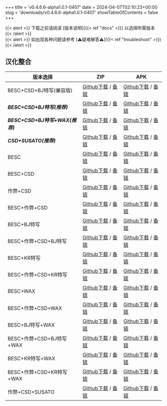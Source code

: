 
+++
title = 'v0.4.6.6-alpha1.0.1-0407'
date = 2024-04-07T02:10:23+00:00
slug = 'downloads/v0.4.6.6-alpha1.0.1-0407'
showTableOfContents = false
+++

{{< alert >}}
下载之前请阅读 [版本说明]({{< ref "docs" >}}) 以选择所需版本
{{< /alert >}}
<br>
{{< alert >}}
如出现各种问题请参考 [⚠疑难解答⚠]({{< ref "troubleshoot" >}})
{{< /alert >}}

## 汉化整合

|           版本选择            |                                                                                                                                                                            ZIP                                                                                                                                                                             |                                                                                                                                                                            APK                                                                                                                                                                             |
|-------------------------------|------------------------------------------------------------------------------------------------------------------------------------------------------------------------------------------------------------------------------------------------------------------------------------------------------------------------------------------------------------|------------------------------------------------------------------------------------------------------------------------------------------------------------------------------------------------------------------------------------------------------------------------------------------------------------------------------------------------------------|
|BESC+CSD+BJ特写(兼容版)        |[Github下载](https://github.com/DoL-Lyra/Lyra/releases/download/v0.4.6.6-alpha1.0.1-0407/DoL-0.4.6.6-Lyra-a1.0.1-polyfill-besc-cheat-csd-sideviewbj-0407.zip ) / [备链](https://ghfast.top/https://github.com/DoL-Lyra/Lyra/releases/download/v0.4.6.6-alpha1.0.1-0407/DoL-0.4.6.6-Lyra-a1.0.1-polyfill-besc-cheat-csd-sideviewbj-0407.zip )|[Github下载](https://github.com/DoL-Lyra/Lyra/releases/download/v0.4.6.6-alpha1.0.1-0407/DoL-0.4.6.6-Lyra-a1.0.1-polyfill-besc-cheat-csd-sideviewbj-0407.apk ) / [备链](https://ghfast.top/https://github.com/DoL-Lyra/Lyra/releases/download/v0.4.6.6-alpha1.0.1-0407/DoL-0.4.6.6-Lyra-a1.0.1-polyfill-besc-cheat-csd-sideviewbj-0407.apk )|
|***BESC+CSD+BJ特写(推荐)***    |[Github下载](https://github.com/DoL-Lyra/Lyra/releases/download/v0.4.6.6-alpha1.0.1-0407/DoL-0.4.6.6-Lyra-a1.0.1-besc-csd-sideviewbj-0407.zip ) / [备链](https://ghfast.top/https://github.com/DoL-Lyra/Lyra/releases/download/v0.4.6.6-alpha1.0.1-0407/DoL-0.4.6.6-Lyra-a1.0.1-besc-csd-sideviewbj-0407.zip )                              |[Github下载](https://github.com/DoL-Lyra/Lyra/releases/download/v0.4.6.6-alpha1.0.1-0407/DoL-0.4.6.6-Lyra-a1.0.1-besc-csd-sideviewbj-0407.apk ) / [备链](https://ghfast.top/https://github.com/DoL-Lyra/Lyra/releases/download/v0.4.6.6-alpha1.0.1-0407/DoL-0.4.6.6-Lyra-a1.0.1-besc-csd-sideviewbj-0407.apk )                              |
|***BESC+CSD+BJ特写+WAX(推荐)***|[Github下载](https://github.com/DoL-Lyra/Lyra/releases/download/v0.4.6.6-alpha1.0.1-0407/DoL-0.4.6.6-Lyra-a1.0.1-besc-wax-csd-sideviewbj-0407.zip ) / [备链](https://ghfast.top/https://github.com/DoL-Lyra/Lyra/releases/download/v0.4.6.6-alpha1.0.1-0407/DoL-0.4.6.6-Lyra-a1.0.1-besc-wax-csd-sideviewbj-0407.zip )                      |[Github下载](https://github.com/DoL-Lyra/Lyra/releases/download/v0.4.6.6-alpha1.0.1-0407/DoL-0.4.6.6-Lyra-a1.0.1-besc-wax-csd-sideviewbj-0407.apk ) / [备链](https://ghfast.top/https://github.com/DoL-Lyra/Lyra/releases/download/v0.4.6.6-alpha1.0.1-0407/DoL-0.4.6.6-Lyra-a1.0.1-besc-wax-csd-sideviewbj-0407.apk )                      |
|***CSD+SUSATO(推荐)***         |[Github下载](https://github.com/DoL-Lyra/Lyra/releases/download/v0.4.6.6-alpha1.0.1-0407/DoL-0.4.6.6-Lyra-a1.0.1-susato-csd-0407.zip ) / [备链](https://ghfast.top/https://github.com/DoL-Lyra/Lyra/releases/download/v0.4.6.6-alpha1.0.1-0407/DoL-0.4.6.6-Lyra-a1.0.1-susato-csd-0407.zip )                                                |[Github下载](https://github.com/DoL-Lyra/Lyra/releases/download/v0.4.6.6-alpha1.0.1-0407/DoL-0.4.6.6-Lyra-a1.0.1-susato-csd-0407.apk ) / [备链](https://ghfast.top/https://github.com/DoL-Lyra/Lyra/releases/download/v0.4.6.6-alpha1.0.1-0407/DoL-0.4.6.6-Lyra-a1.0.1-susato-csd-0407.apk )                                                |
|BESC                           |[Github下载](https://github.com/DoL-Lyra/Lyra/releases/download/v0.4.6.6-alpha1.0.1-0407/DoL-0.4.6.6-Lyra-a1.0.1-besc-0407.zip ) / [备链](https://ghfast.top/https://github.com/DoL-Lyra/Lyra/releases/download/v0.4.6.6-alpha1.0.1-0407/DoL-0.4.6.6-Lyra-a1.0.1-besc-0407.zip )                                                            |[Github下载](https://github.com/DoL-Lyra/Lyra/releases/download/v0.4.6.6-alpha1.0.1-0407/DoL-0.4.6.6-Lyra-a1.0.1-besc-0407.apk ) / [备链](https://ghfast.top/https://github.com/DoL-Lyra/Lyra/releases/download/v0.4.6.6-alpha1.0.1-0407/DoL-0.4.6.6-Lyra-a1.0.1-besc-0407.apk )                                                            |
|BESC+CSD                       |[Github下载](https://github.com/DoL-Lyra/Lyra/releases/download/v0.4.6.6-alpha1.0.1-0407/DoL-0.4.6.6-Lyra-a1.0.1-besc-csd-0407.zip ) / [备链](https://ghfast.top/https://github.com/DoL-Lyra/Lyra/releases/download/v0.4.6.6-alpha1.0.1-0407/DoL-0.4.6.6-Lyra-a1.0.1-besc-csd-0407.zip )                                                    |[Github下载](https://github.com/DoL-Lyra/Lyra/releases/download/v0.4.6.6-alpha1.0.1-0407/DoL-0.4.6.6-Lyra-a1.0.1-besc-csd-0407.apk ) / [备链](https://ghfast.top/https://github.com/DoL-Lyra/Lyra/releases/download/v0.4.6.6-alpha1.0.1-0407/DoL-0.4.6.6-Lyra-a1.0.1-besc-csd-0407.apk )                                                    |
|作弊+CSD                       |[Github下载](https://github.com/DoL-Lyra/Lyra/releases/download/v0.4.6.6-alpha1.0.1-0407/DoL-0.4.6.6-Lyra-a1.0.1-cheat-csd-0407.zip ) / [备链](https://ghfast.top/https://github.com/DoL-Lyra/Lyra/releases/download/v0.4.6.6-alpha1.0.1-0407/DoL-0.4.6.6-Lyra-a1.0.1-cheat-csd-0407.zip )                                                  |[Github下载](https://github.com/DoL-Lyra/Lyra/releases/download/v0.4.6.6-alpha1.0.1-0407/DoL-0.4.6.6-Lyra-a1.0.1-cheat-csd-0407.apk ) / [备链](https://ghfast.top/https://github.com/DoL-Lyra/Lyra/releases/download/v0.4.6.6-alpha1.0.1-0407/DoL-0.4.6.6-Lyra-a1.0.1-cheat-csd-0407.apk )                                                  |
|BESC+作弊+CSD                  |[Github下载](https://github.com/DoL-Lyra/Lyra/releases/download/v0.4.6.6-alpha1.0.1-0407/DoL-0.4.6.6-Lyra-a1.0.1-besc-cheat-csd-0407.zip ) / [备链](https://ghfast.top/https://github.com/DoL-Lyra/Lyra/releases/download/v0.4.6.6-alpha1.0.1-0407/DoL-0.4.6.6-Lyra-a1.0.1-besc-cheat-csd-0407.zip )                                        |[Github下载](https://github.com/DoL-Lyra/Lyra/releases/download/v0.4.6.6-alpha1.0.1-0407/DoL-0.4.6.6-Lyra-a1.0.1-besc-cheat-csd-0407.apk ) / [备链](https://ghfast.top/https://github.com/DoL-Lyra/Lyra/releases/download/v0.4.6.6-alpha1.0.1-0407/DoL-0.4.6.6-Lyra-a1.0.1-besc-cheat-csd-0407.apk )                                        |
|BESC+BJ特写                    |[Github下载](https://github.com/DoL-Lyra/Lyra/releases/download/v0.4.6.6-alpha1.0.1-0407/DoL-0.4.6.6-Lyra-a1.0.1-besc-sideviewbj-0407.zip ) / [备链](https://ghfast.top/https://github.com/DoL-Lyra/Lyra/releases/download/v0.4.6.6-alpha1.0.1-0407/DoL-0.4.6.6-Lyra-a1.0.1-besc-sideviewbj-0407.zip )                                      |[Github下载](https://github.com/DoL-Lyra/Lyra/releases/download/v0.4.6.6-alpha1.0.1-0407/DoL-0.4.6.6-Lyra-a1.0.1-besc-sideviewbj-0407.apk ) / [备链](https://ghfast.top/https://github.com/DoL-Lyra/Lyra/releases/download/v0.4.6.6-alpha1.0.1-0407/DoL-0.4.6.6-Lyra-a1.0.1-besc-sideviewbj-0407.apk )                                      |
|BESC+作弊+CSD+BJ特写           |[Github下载](https://github.com/DoL-Lyra/Lyra/releases/download/v0.4.6.6-alpha1.0.1-0407/DoL-0.4.6.6-Lyra-a1.0.1-besc-cheat-csd-sideviewbj-0407.zip ) / [备链](https://ghfast.top/https://github.com/DoL-Lyra/Lyra/releases/download/v0.4.6.6-alpha1.0.1-0407/DoL-0.4.6.6-Lyra-a1.0.1-besc-cheat-csd-sideviewbj-0407.zip )                  |[Github下载](https://github.com/DoL-Lyra/Lyra/releases/download/v0.4.6.6-alpha1.0.1-0407/DoL-0.4.6.6-Lyra-a1.0.1-besc-cheat-csd-sideviewbj-0407.apk ) / [备链](https://ghfast.top/https://github.com/DoL-Lyra/Lyra/releases/download/v0.4.6.6-alpha1.0.1-0407/DoL-0.4.6.6-Lyra-a1.0.1-besc-cheat-csd-sideviewbj-0407.apk )                  |
|BESC+KR特写                    |[Github下载](https://github.com/DoL-Lyra/Lyra/releases/download/v0.4.6.6-alpha1.0.1-0407/DoL-0.4.6.6-Lyra-a1.0.1-besc-sideviewkr-0407.zip ) / [备链](https://ghfast.top/https://github.com/DoL-Lyra/Lyra/releases/download/v0.4.6.6-alpha1.0.1-0407/DoL-0.4.6.6-Lyra-a1.0.1-besc-sideviewkr-0407.zip )                                      |[Github下载](https://github.com/DoL-Lyra/Lyra/releases/download/v0.4.6.6-alpha1.0.1-0407/DoL-0.4.6.6-Lyra-a1.0.1-besc-sideviewkr-0407.apk ) / [备链](https://ghfast.top/https://github.com/DoL-Lyra/Lyra/releases/download/v0.4.6.6-alpha1.0.1-0407/DoL-0.4.6.6-Lyra-a1.0.1-besc-sideviewkr-0407.apk )                                      |
|BESC+作弊+CSD+KR特写           |[Github下载](https://github.com/DoL-Lyra/Lyra/releases/download/v0.4.6.6-alpha1.0.1-0407/DoL-0.4.6.6-Lyra-a1.0.1-besc-cheat-csd-sideviewkr-0407.zip ) / [备链](https://ghfast.top/https://github.com/DoL-Lyra/Lyra/releases/download/v0.4.6.6-alpha1.0.1-0407/DoL-0.4.6.6-Lyra-a1.0.1-besc-cheat-csd-sideviewkr-0407.zip )                  |[Github下载](https://github.com/DoL-Lyra/Lyra/releases/download/v0.4.6.6-alpha1.0.1-0407/DoL-0.4.6.6-Lyra-a1.0.1-besc-cheat-csd-sideviewkr-0407.apk ) / [备链](https://ghfast.top/https://github.com/DoL-Lyra/Lyra/releases/download/v0.4.6.6-alpha1.0.1-0407/DoL-0.4.6.6-Lyra-a1.0.1-besc-cheat-csd-sideviewkr-0407.apk )                  |
|BESC+WAX                       |[Github下载](https://github.com/DoL-Lyra/Lyra/releases/download/v0.4.6.6-alpha1.0.1-0407/DoL-0.4.6.6-Lyra-a1.0.1-besc-wax-0407.zip ) / [备链](https://ghfast.top/https://github.com/DoL-Lyra/Lyra/releases/download/v0.4.6.6-alpha1.0.1-0407/DoL-0.4.6.6-Lyra-a1.0.1-besc-wax-0407.zip )                                                    |[Github下载](https://github.com/DoL-Lyra/Lyra/releases/download/v0.4.6.6-alpha1.0.1-0407/DoL-0.4.6.6-Lyra-a1.0.1-besc-wax-0407.apk ) / [备链](https://ghfast.top/https://github.com/DoL-Lyra/Lyra/releases/download/v0.4.6.6-alpha1.0.1-0407/DoL-0.4.6.6-Lyra-a1.0.1-besc-wax-0407.apk )                                                    |
|BESC+作弊+CSD+WAX              |[Github下载](https://github.com/DoL-Lyra/Lyra/releases/download/v0.4.6.6-alpha1.0.1-0407/DoL-0.4.6.6-Lyra-a1.0.1-besc-wax-cheat-csd-0407.zip ) / [备链](https://ghfast.top/https://github.com/DoL-Lyra/Lyra/releases/download/v0.4.6.6-alpha1.0.1-0407/DoL-0.4.6.6-Lyra-a1.0.1-besc-wax-cheat-csd-0407.zip )                                |[Github下载](https://github.com/DoL-Lyra/Lyra/releases/download/v0.4.6.6-alpha1.0.1-0407/DoL-0.4.6.6-Lyra-a1.0.1-besc-wax-cheat-csd-0407.apk ) / [备链](https://ghfast.top/https://github.com/DoL-Lyra/Lyra/releases/download/v0.4.6.6-alpha1.0.1-0407/DoL-0.4.6.6-Lyra-a1.0.1-besc-wax-cheat-csd-0407.apk )                                |
|BESC+BJ特写+WAX                |[Github下载](https://github.com/DoL-Lyra/Lyra/releases/download/v0.4.6.6-alpha1.0.1-0407/DoL-0.4.6.6-Lyra-a1.0.1-besc-wax-sideviewbj-0407.zip ) / [备链](https://ghfast.top/https://github.com/DoL-Lyra/Lyra/releases/download/v0.4.6.6-alpha1.0.1-0407/DoL-0.4.6.6-Lyra-a1.0.1-besc-wax-sideviewbj-0407.zip )                              |[Github下载](https://github.com/DoL-Lyra/Lyra/releases/download/v0.4.6.6-alpha1.0.1-0407/DoL-0.4.6.6-Lyra-a1.0.1-besc-wax-sideviewbj-0407.apk ) / [备链](https://ghfast.top/https://github.com/DoL-Lyra/Lyra/releases/download/v0.4.6.6-alpha1.0.1-0407/DoL-0.4.6.6-Lyra-a1.0.1-besc-wax-sideviewbj-0407.apk )                              |
|BESC+作弊+CSD+BJ特写+WAX       |[Github下载](https://github.com/DoL-Lyra/Lyra/releases/download/v0.4.6.6-alpha1.0.1-0407/DoL-0.4.6.6-Lyra-a1.0.1-besc-wax-cheat-csd-sideviewbj-0407.zip ) / [备链](https://ghfast.top/https://github.com/DoL-Lyra/Lyra/releases/download/v0.4.6.6-alpha1.0.1-0407/DoL-0.4.6.6-Lyra-a1.0.1-besc-wax-cheat-csd-sideviewbj-0407.zip )          |[Github下载](https://github.com/DoL-Lyra/Lyra/releases/download/v0.4.6.6-alpha1.0.1-0407/DoL-0.4.6.6-Lyra-a1.0.1-besc-wax-cheat-csd-sideviewbj-0407.apk ) / [备链](https://ghfast.top/https://github.com/DoL-Lyra/Lyra/releases/download/v0.4.6.6-alpha1.0.1-0407/DoL-0.4.6.6-Lyra-a1.0.1-besc-wax-cheat-csd-sideviewbj-0407.apk )          |
|BESC+KR特写+WAX                |[Github下载](https://github.com/DoL-Lyra/Lyra/releases/download/v0.4.6.6-alpha1.0.1-0407/DoL-0.4.6.6-Lyra-a1.0.1-besc-wax-sideviewkr-0407.zip ) / [备链](https://ghfast.top/https://github.com/DoL-Lyra/Lyra/releases/download/v0.4.6.6-alpha1.0.1-0407/DoL-0.4.6.6-Lyra-a1.0.1-besc-wax-sideviewkr-0407.zip )                              |[Github下载](https://github.com/DoL-Lyra/Lyra/releases/download/v0.4.6.6-alpha1.0.1-0407/DoL-0.4.6.6-Lyra-a1.0.1-besc-wax-sideviewkr-0407.apk ) / [备链](https://ghfast.top/https://github.com/DoL-Lyra/Lyra/releases/download/v0.4.6.6-alpha1.0.1-0407/DoL-0.4.6.6-Lyra-a1.0.1-besc-wax-sideviewkr-0407.apk )                              |
|BESC+作弊+CSD+KR特写+WAX       |[Github下载](https://github.com/DoL-Lyra/Lyra/releases/download/v0.4.6.6-alpha1.0.1-0407/DoL-0.4.6.6-Lyra-a1.0.1-besc-wax-cheat-csd-sideviewkr-0407.zip ) / [备链](https://ghfast.top/https://github.com/DoL-Lyra/Lyra/releases/download/v0.4.6.6-alpha1.0.1-0407/DoL-0.4.6.6-Lyra-a1.0.1-besc-wax-cheat-csd-sideviewkr-0407.zip )          |[Github下载](https://github.com/DoL-Lyra/Lyra/releases/download/v0.4.6.6-alpha1.0.1-0407/DoL-0.4.6.6-Lyra-a1.0.1-besc-wax-cheat-csd-sideviewkr-0407.apk ) / [备链](https://ghfast.top/https://github.com/DoL-Lyra/Lyra/releases/download/v0.4.6.6-alpha1.0.1-0407/DoL-0.4.6.6-Lyra-a1.0.1-besc-wax-cheat-csd-sideviewkr-0407.apk )          |
|作弊+CSD+SUSATO                |[Github下载](https://github.com/DoL-Lyra/Lyra/releases/download/v0.4.6.6-alpha1.0.1-0407/DoL-0.4.6.6-Lyra-a1.0.1-susato-cheat-csd-0407.zip ) / [备链](https://ghfast.top/https://github.com/DoL-Lyra/Lyra/releases/download/v0.4.6.6-alpha1.0.1-0407/DoL-0.4.6.6-Lyra-a1.0.1-susato-cheat-csd-0407.zip )                                    |[Github下载](https://github.com/DoL-Lyra/Lyra/releases/download/v0.4.6.6-alpha1.0.1-0407/DoL-0.4.6.6-Lyra-a1.0.1-susato-cheat-csd-0407.apk ) / [备链](https://ghfast.top/https://github.com/DoL-Lyra/Lyra/releases/download/v0.4.6.6-alpha1.0.1-0407/DoL-0.4.6.6-Lyra-a1.0.1-susato-cheat-csd-0407.apk )                                    |
